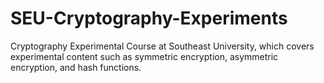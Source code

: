 # SEU-Cryptography-Experiments
Cryptography Experimental Course at Southeast University, which covers experimental content such as symmetric encryption, asymmetric encryption, and hash functions.
